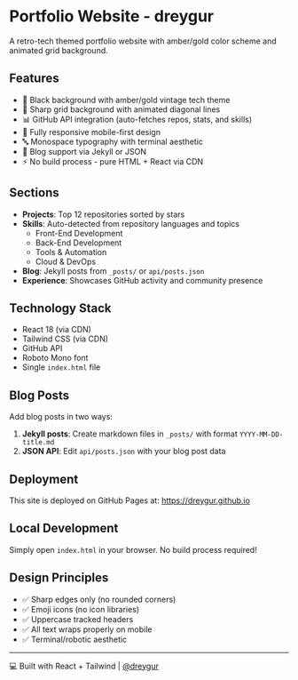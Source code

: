 # Portfolio Website - dreygur

A retro-tech themed portfolio website with amber/gold color scheme and animated grid background.

## Features

- 🎨 Black background with amber/gold vintage tech theme
- 🔲 Sharp grid background with animated diagonal lines
- 📊 GitHub API integration (auto-fetches repos, stats, and skills)
- 📱 Fully responsive mobile-first design
- 🔤 Monospace typography with terminal aesthetic
- 📝 Blog support via Jekyll or JSON
- ⚡ No build process - pure HTML + React via CDN

## Sections

- **Projects**: Top 12 repositories sorted by stars
- **Skills**: Auto-detected from repository languages and topics
  - Front-End Development
  - Back-End Development
  - Tools & Automation
  - Cloud & DevOps
- **Blog**: Jekyll posts from `_posts/` or `api/posts.json`
- **Experience**: Showcases GitHub activity and community presence

## Technology Stack

- React 18 (via CDN)
- Tailwind CSS (via CDN)
- GitHub API
- Roboto Mono font
- Single `index.html` file

## Blog Posts

Add blog posts in two ways:

1. **Jekyll posts**: Create markdown files in `_posts/` with format `YYYY-MM-DD-title.md`
2. **JSON API**: Edit `api/posts.json` with your blog post data

## Deployment

This site is deployed on GitHub Pages at: https://dreygur.github.io

## Local Development

Simply open `index.html` in your browser. No build process required!

## Design Principles

- ✅ Sharp edges only (no rounded corners)
- ✅ Emoji icons (no icon libraries)
- ✅ Uppercase tracked headers
- ✅ All text wraps properly on mobile
- ✅ Terminal/robotic aesthetic

---

💻 Built with React + Tailwind | [@dreygur](https://github.com/dreygur)
